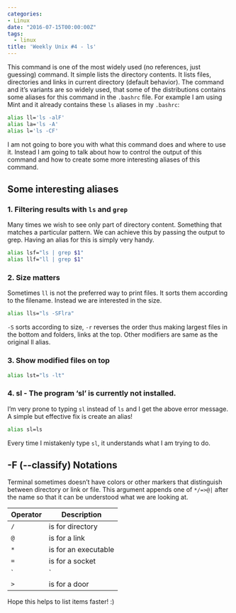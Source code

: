 ```yaml
---
categories:
- Linux
date: "2016-07-15T00:00:00Z"
tags:
  - linux
title: 'Weekly Unix #4 - ls'
---
```

This command is one of the most widely used (no references, just guessing) command. It simple lists the directory contents. It lists files, directories and links in current directory (default behavior). The command and it’s variants are so widely used, that some of the distributions contains some aliases for this command in the `.bashrc` file. For example I am using Mint and it already contains these `ls` aliases in my `.bashrc`:

```bash
alias ll='ls -alF'
alias la='ls -A'
alias l='ls -CF'
```
I am not going to bore you with what this command does and where to use it. Instead I am going to talk about how to control the output of this command and how to create some more interesting aliases of this command.

## Some interesting aliases
### 1. Filtering results with `ls` and `grep`
Many times we wish to see only part of directory content. Something that matches a particular pattern. We can achieve this by passing the output to grep. Having an alias for this is simply very handy.
```bash
alias lsf="ls | grep $1"
alias llf="ll | grep $1"
```
### 2. Size matters
Sometimes `ll` is not the preferred way to print files. It sorts them according to the filename. Instead we are interested in the size.

```bash
alias lls="ls -SFlra"
```
`-S` sorts according to size, `-r` reverses the order thus making largest files in the bottom and folders, links at the top. Other modifiers are same as the original ll alias.

### 3. Show modified files on top
```bash
alias lst="ls -lt"
```
### 4. sl - The program ‘sl’ is currently not installed.
I’m very prone to typing `sl` instead of `ls` and I get the above error message. A simple but effective fix is create an alias!
```bash
alias sl=ls
```
Every time I mistakenly type `sl`, it understands what I am trying to do.

## -F (--classify) Notations
Terminal sometimes doesn’t have colors or other markers that distinguish between directory or link or file. This argument appends one of `*/=>@|` after the name so that it can be understood what we are looking at.


| Operator | Description
| - | -
| `/` | is for directory
| `@` | is for a link
| `*` | is for an executable
| `=` | is for a socket
| `|` | is for a named pipe
| `>` | is for a door

Hope this helps to list items faster! :)
